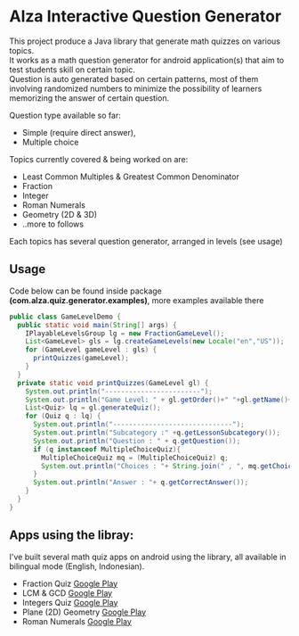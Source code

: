 # Alza Interactive Question Generator
This project produce a Java library that generate math quizzes on various topics.  
It works as a math question generator for android application(s) that aim to test students skill on certain topic.  
Question is auto generated based on certain patterns, most of them involving randomized numbers to minimize the possibility of learners memorizing the answer of certain question.

Question type available so far: 
* Simple (require direct answer), 
* Multiple choice 

Topics currently covered & being worked on are:
* Least Common Multiples & Greatest Common Denominator
* Fraction
* Integer
* Roman Numerals
* Geometry (2D & 3D)
* ..more to follows

Each topics has several question generator, arranged in levels (see usage)

## Usage
Code below can be found inside package **(com.alza.quiz.generator.examples)**, more examples available there  
``` java
public class GameLevelDemo {
  public static void main(String[] args) {
    IPlayableLevelsGroup lg = new FractionGameLevel();
    List<GameLevel> gls = lg.createGameLevels(new Locale("en","US"));
    for (GameLevel gameLevel : gls) {
      printQuizzes(gameLevel);
    }
  }
  private static void printQuizzes(GameLevel gl) {
    System.out.println("------------------------");
    System.out.println("Game Level: " + gl.getOrder()+" "+gl.getName()+": "+gl.getDesc());
    List<Quiz> lq = gl.generateQuiz();
    for (Quiz q : lq) {
      System.out.println("------------------------------");
      System.out.println("Subcategory :" +q.getLessonSubcategory());
      System.out.println("Question : " + q.getQuestion());
      if (q instanceof MultipleChoiceQuiz){
        MultipleChoiceQuiz mq = (MultipleChoiceQuiz) q;
        System.out.println("Choices : "+ String.join(" , ", mq.getChoices()));
      }
      System.out.println("Answer : "+ q.getCorrectAnswer());
    }
  }
}
```

## Apps using the libray:
I've built several math quiz apps on android using the library, all available in bilingual mode (English, Indonesian).
* Fraction Quiz [Google Play](https://play.google.com/store/apps/details?id=com.alza.quiz.fraction)
* LCM & GCD [Google Play](https://play.google.com/store/apps/details?id=com.alza.quiz.lcmgcd)
* Integers Quiz [Google Play](https://play.google.com/store/apps/details?id=com.alza.quiz.integer)
* Plane (2D) Geometry [Google Play](https://play.google.com/store/apps/details?id=com.alza.quiz.geom2d)
* Roman Numerals [Google Play](https://play.google.com/store/apps/details?id=com.alza.quiz.romans)

